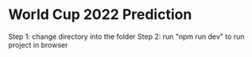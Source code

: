 # World Cup 2022 Prediction

Step 1: change directory into the folder
Step 2: run "npm run dev" to run project in browser
